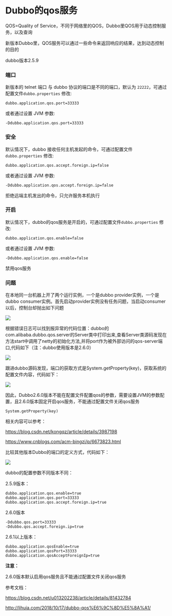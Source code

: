# Dubbo的qos服务

QOS=Quality of Service，不同于网络里的QOS，Dubbo里QOS用于动态控制服务，以及查询

新版本Dubbo里，QOS服务可以通过一些命令来返回响应的结果，达到动态控制的目的

dubbo版本2.5.9

### 端口

新版本的 telnet 端口 与 dubbo 协议的端口是不同的端口，默认为 `22222`，可通过配置文件`dubbo.properties` 修改:

```
dubbo.application.qos.port=33333
```

或者通过设置 JVM 参数:

```
-Ddubbo.application.qos.port=33333
```

### 安全

默认情况下，dubbo 接收任何主机发起的命令，可通过配置文件`dubbo.properties` 修改:

```
dubbo.application.qos.accept.foreign.ip=false
```

或者通过设置 JVM 参数:

```
-Ddubbo.application.qos.accept.foreign.ip=false
```

拒绝远端主机发出的命令，只允许服务本机执行

### 开启

默认情况下，dubbo的qos服务是开启的，可通过配置文件`dubbo.properties` 修改:

```
dubbo.application.qos.enable=false
```

或者通过设置 JVM 参数:

```
-Ddubbo.application.qos.enable=false
```

禁用qos服务



### 问题

在本地同一台机器上开了两个运行实例，一个是dubbo provider实例，一个是dubbo consumer实例。首先启动provider实例没有任务问题，当启动consumer以后，控制台却抛出如下问题

![](https://raw.githubusercontent.com/yang-zhijiang/learn-data/master/dubbo/qos%E6%9C%8D%E5%8A%A1/%E7%AB%AF%E5%8F%A3%E5%86%B2%E7%AA%81.png)

根据错误日志可以找到报异常的代码位置：dubbo的com.alibaba.dubbo.qos.server的Server类中打印出来,查看Server类源码发现在方法start中调用了netty的初始化方法,并将port作为被外部访问的qos-server端口,代码如下（注：dubbo使用版本是2.6.0）

![](https://raw.githubusercontent.com/yang-zhijiang/learn-data/master/dubbo/qos%E6%9C%8D%E5%8A%A1/%E6%8A%9B%E5%BC%82%E5%B8%B8%E4%BB%A3%E7%A0%81.png)

跟进dubbo源码发现，端口的获取方式是System.getProperty(key)，获取系统的配置文件内容，代码如下：

![](https://raw.githubusercontent.com/yang-zhijiang/learn-data/master/dubbo/qos%E6%9C%8D%E5%8A%A1/%E8%8E%B7%E5%8F%96%E9%85%8D%E7%BD%AE%E4%BB%A3%E7%A0%81.png)

因此，Dubbo2.6.0版本不能在配置文件配置qos的参数，需要设置JVM的参数配置，且2.6.0版本固定开启qos服务，不能通过配置文件关闭qos服务

```
System.getProperty(key)
```

相关内容可以参考：

https://blog.csdn.net/kongqz/article/details/3987198

https://www.cnblogs.com/acm-bingzi/p/6673823.html

比较其他版本Dubbo的端口的定义方式，代码如下：

![](https://raw.githubusercontent.com/yang-zhijiang/learn-data/master/dubbo/qos%E6%9C%8D%E5%8A%A1/2.6.1.png)

dubbo的配置参数不同版本不同：

2.5.9版本：

```
dubbo.application.qos.enable=true
dubbo.application.qos.port=33333
dubbo.application.qos.accept.foreign.ip=true
```

2.6.0版本

```
-Ddubbo.qos.port=33333
-Ddubbo.qos.accept.foreign.ip=true
```

2.6.1以上版本：

```
dubbo.application.qosEnable=true
dubbo.application.qosPort=33333
dubbo.application.qosAcceptForeignIp=true
```

**注意：**

2.6.0版本默认启用qos服务且不能通过配置文件关闭qos服务





参考文档：

https://blog.csdn.net/u013202238/article/details/81432784

http://lihuia.com/2018/10/17/dubbo-qos%E6%9C%8D%E5%8A%A1/

